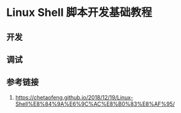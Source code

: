 # Linux Shell 脚本开发基础教程


## 开发


## 调试


## 参考链接
1. https://chetaofeng.github.io/2018/12/19/Linux-Shell%E8%84%9A%E6%9C%AC%E8%B0%83%E8%AF%95/